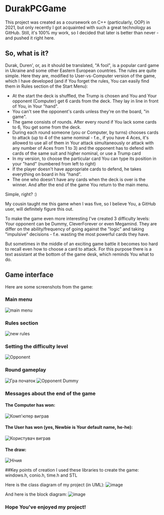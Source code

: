 # DurakPCGame
This project was created as a coursework on C++ (particularly, OOP) in 2021, but only recently I got acquainted with such a great technology as GitHub. Still, it's 100% my work, so I decided that later is better than never - and pushed it right here.

## So, what is it?
Durak,  Duren', or, as it should be translated, "A fool", is a popular card game in Ukraine and some other Eastern European countries.
The rules are quite simple. Here they are, modified to User-vs-Computer version of the game, which I have developed (and if You forget the rules, You can easily find them in Rules section of the Start Menu): 
- At the start the deck is shuffled, the Trump is chosen and You and Your opponent (Computer) get 6 cards from the deck. They lay in line in front of You, in Your "hand".
- You can't see the opponent's cards unless they're on the board, "in game".
- The game consists of rounds. After every round if You lack some cards to 6, You get some from the deck.
- During each round someone (you or Computer, by turns) chooses cards to attack (up to 4 of the same nominal - f.e., if you have 4 Aces, it's allowed to use all of them in Your attack simultaneously or attack with any number of Aces from 1 to 3) and the opponent has to defend with cards of the same suit and higher nominal, or use a Trump card
- In my version, to choose the particular card You can type its position in your "hand" (numbered from left to right)
- If the player doesn't have appropriate cards to defend, he takes everything on board in his "hand".
- The one who doesn't have any cards when the deck is over is the winner.
And after the end of the game You return to the main menu.

Simple, right? :)

My cousin taught me this game when I was five, so I believe You, a GitHub user, will definitely figure this out.

To make the game even more interesting I've created 3 difficulty levels: Your opponent can be Dummy, CleverForever or even Megamind. They are differ on the ability/frequency of going against the "logic" and taking "impulsive" decisions - f.e. wasting the most powerful cards they have. 

But sometimes in the middle of an exciting game battle it becomes too hard to recall even how to choose a card to attack. For this purpose there is a text assistant at the bottom of the game desk, which reminds You what to do.

## Game interface
Here are some screenshots from the game:

### Main menu
![main menu](https://user-images.githubusercontent.com/99298961/189718690-e33527aa-52bb-4d83-a634-80c7877800ca.jpg)

### Rules section
![new rules](https://user-images.githubusercontent.com/99298961/189718772-7703bc26-393d-4bce-8fe7-43bfb2cff5c3.jpg)

### Setting the difficulty level
![Opponent](https://user-images.githubusercontent.com/99298961/189719798-dc8973e9-88ef-4f5f-b182-b30a00cecd4f.jpg)

### Round gameplay
![Гра початок](https://user-images.githubusercontent.com/99298961/189721232-d65db8bd-3eda-4ceb-bc14-2a845af8aae9.jpg)
![Opponent Dummy](https://user-images.githubusercontent.com/99298961/189719963-9e468fc2-d95a-4083-9f73-1707019aa989.jpg)

### Messages about the end of the game

#### The Computer has won:
![Комп'ютер виграв](https://user-images.githubusercontent.com/99298961/189723619-e048df6d-510d-4789-a4b6-3dc19f825e47.jpg)

#### The User has won (yes, Newbie is Your default name, he-he):
![Користувач виграв](https://user-images.githubusercontent.com/99298961/189721417-dff3d540-67f9-411b-bb2b-5926ab348bb4.jpg)

#### The draw:
![Нічия](https://user-images.githubusercontent.com/99298961/189721449-e0cd05d3-480c-4529-a7ee-005a04c0308f.jpg)

##Key points of creation
I used these libraries to create the game: windows.h, conio.h, time.h and STL

Here is the class diagram of my project (in UML):
![image](https://user-images.githubusercontent.com/99298961/189722819-20e9833c-882d-4f0c-a783-6e1a4e1aef93.png)

And here is the block diagram:
![image](https://user-images.githubusercontent.com/99298961/189723088-99ae132e-2211-487f-a0eb-e976648087ea.png)

### Hope You've enjoyed my project!


